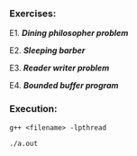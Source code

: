 ### Exercises:

E1. ***Dining philosopher problem***

E2. ***Sleeping barber***

E3. ***Reader writer problem***

E4. ***Bounded buffer program***

### Execution:

`g++ <filename> -lpthread`


`./a.out`